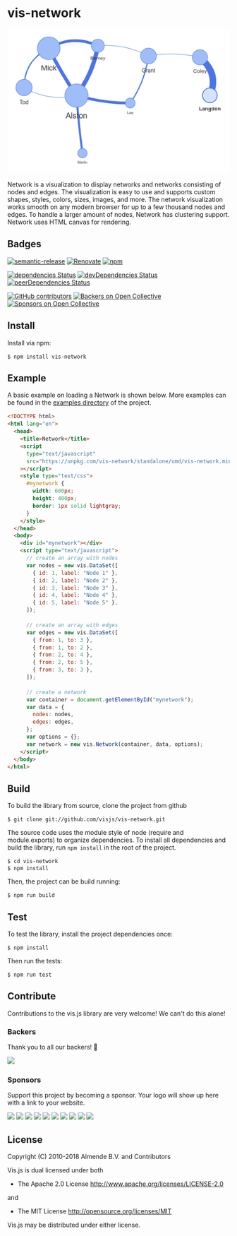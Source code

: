 # vis-network

![example chart](common-docs-files/img/network.png)

Network is a visualization to display networks and networks consisting of nodes and edges. The visualization is easy to use and supports custom shapes, styles, colors, sizes, images, and more. The network visualization works smooth on any modern browser for up to a few thousand nodes and edges. To handle a larger amount of nodes, Network has clustering support. Network uses HTML canvas for rendering.

## Badges

[![semantic-release](https://img.shields.io/badge/%20%20%F0%9F%93%A6%F0%9F%9A%80-semantic--release-e10079.svg)](https://github.com/semantic-release/semantic-release)
[![Renovate](https://badges.renovateapi.com/github/visjs/vis-network)](https://app.renovatebot.com/)
[![npm](https://img.shields.io/npm/v/vis-network)](https://www.npmjs.com/package/vis-network)

[![dependencies Status](https://david-dm.org/visjs/vis-network/status.svg)](https://david-dm.org/visjs/vis-network)
[![devDependencies Status](https://david-dm.org/visjs/vis-network/dev-status.svg)](https://david-dm.org/visjs/vis-network?type=dev)
[![peerDependencies Status](https://david-dm.org/visjs/vis-network/peer-status.svg)](https://david-dm.org/visjs/vis-network?type=peer)

[![GitHub contributors](https://img.shields.io/github/contributors/visjs/vis-network.svg)](https://github.com/visjs/vis-network/graphs/contributors)
[![Backers on Open Collective](https://opencollective.com/visjs/backers/badge.svg)](#backers)
[![Sponsors on Open Collective](https://opencollective.com/visjs/sponsors/badge.svg)](#sponsors)

## Install

Install via npm:

    $ npm install vis-network

## Example

A basic example on loading a Network is shown below. More examples can be
found in the [examples directory](https://github.com/visjs/vis-network/tree/master/examples/)
of the project.

```html
<!DOCTYPE html>
<html lang="en">
  <head>
    <title>Network</title>
    <script
      type="text/javascript"
      src="https://unpkg.com/vis-network/standalone/umd/vis-network.min.js"
    ></script>
    <style type="text/css">
      #mynetwork {
        width: 600px;
        height: 400px;
        border: 1px solid lightgray;
      }
    </style>
  </head>
  <body>
    <div id="mynetwork"></div>
    <script type="text/javascript">
      // create an array with nodes
      var nodes = new vis.DataSet([
        { id: 1, label: "Node 1" },
        { id: 2, label: "Node 2" },
        { id: 3, label: "Node 3" },
        { id: 4, label: "Node 4" },
        { id: 5, label: "Node 5" },
      ]);

      // create an array with edges
      var edges = new vis.DataSet([
        { from: 1, to: 3 },
        { from: 1, to: 2 },
        { from: 2, to: 4 },
        { from: 2, to: 5 },
        { from: 3, to: 3 },
      ]);

      // create a network
      var container = document.getElementById("mynetwork");
      var data = {
        nodes: nodes,
        edges: edges,
      };
      var options = {};
      var network = new vis.Network(container, data, options);
    </script>
  </body>
</html>
```

## Build

To build the library from source, clone the project from github

    $ git clone git://github.com/visjs/vis-network.git

The source code uses the module style of node (require and module.exports) to
organize dependencies. To install all dependencies and build the library,
run `npm install` in the root of the project.

    $ cd vis-network
    $ npm install

Then, the project can be build running:

    $ npm run build

## Test

To test the library, install the project dependencies once:

    $ npm install

Then run the tests:

    $ npm run test

## Contribute

Contributions to the vis.js library are very welcome! We can't do this alone!

### Backers

Thank you to all our backers! 🙏

<a href="https://opencollective.com/visjs#backers" target="_blank"><img src="https://opencollective.com/visjs/backers.svg?width=890"></a>

### Sponsors

Support this project by becoming a sponsor. Your logo will show up here with a link to your website.

<a href="https://opencollective.com/visjs/sponsor/0/website" target="_blank"><img src="https://opencollective.com/visjs/sponsor/0/avatar.svg"></a>
<a href="https://opencollective.com/visjs/sponsor/1/website" target="_blank"><img src="https://opencollective.com/visjs/sponsor/1/avatar.svg"></a>
<a href="https://opencollective.com/visjs/sponsor/2/website" target="_blank"><img src="https://opencollective.com/visjs/sponsor/2/avatar.svg"></a>
<a href="https://opencollective.com/visjs/sponsor/3/website" target="_blank"><img src="https://opencollective.com/visjs/sponsor/3/avatar.svg"></a>
<a href="https://opencollective.com/visjs/sponsor/4/website" target="_blank"><img src="https://opencollective.com/visjs/sponsor/4/avatar.svg"></a>
<a href="https://opencollective.com/visjs/sponsor/5/website" target="_blank"><img src="https://opencollective.com/visjs/sponsor/5/avatar.svg"></a>
<a href="https://opencollective.com/visjs/sponsor/6/website" target="_blank"><img src="https://opencollective.com/visjs/sponsor/6/avatar.svg"></a>
<a href="https://opencollective.com/visjs/sponsor/7/website" target="_blank"><img src="https://opencollective.com/visjs/sponsor/7/avatar.svg"></a>
<a href="https://opencollective.com/visjs/sponsor/8/website" target="_blank"><img src="https://opencollective.com/visjs/sponsor/8/avatar.svg"></a>
<a href="https://opencollective.com/visjs/sponsor/9/website" target="_blank"><img src="https://opencollective.com/visjs/sponsor/9/avatar.svg"></a>

## License

Copyright (C) 2010-2018 Almende B.V. and Contributors

Vis.js is dual licensed under both

- The Apache 2.0 License
  http://www.apache.org/licenses/LICENSE-2.0

and

- The MIT License
  http://opensource.org/licenses/MIT

Vis.js may be distributed under either license.
